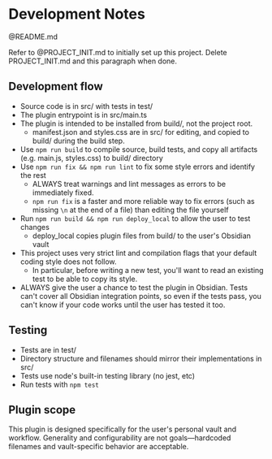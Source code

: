 # Development Notes

@README.md

Refer to @PROJECT_INIT.md to initially set up this project. Delete PROJECT_INIT.md and this paragraph when done.

## Development flow

- Source code is in src/ with tests in test/
- The plugin entrypoint is in src/main.ts
- The plugin is intended to be installed from build/, not the project root.
  - manifest.json and styles.css are in src/ for editing, and copied to build/ during the build step.
- Use `npm run build` to compile source, build tests, and copy all artifacts (e.g. main.js, styles.css) to build/ directory
- Use `npm run fix && npm run lint` to fix some style errors and identify the rest
  - ALWAYS treat warnings and lint messages as errors to be immediately fixed.
  - `npm run fix` is a faster and more reliable way to fix errors (such as missing `\n` at the end of a file) than editing the file yourself
- Run `npm run build && npm run deploy_local` to allow the user to test changes
  - deploy_local copies plugin files from build/ to the user's Obsidian vault
- This project uses very strict lint and compilation flags that your default coding style does not follow.
  - In particular, before writing a new test, you'll want to read an existing test to be able to copy its style.
- ALWAYS give the user a chance to test the plugin in Obsidian. Tests can't cover all Obsidian integration points, so even if the tests pass, you can't know if your code works until the user has tested it too.

## Testing

- Tests are in test/
- Directory structure and filenames should mirror their implementations in src/
- Tests use node's built-in testing library (no jest, etc)
- Run tests with `npm test`

## Plugin scope

This plugin is designed specifically for the user's personal vault and workflow. Generality and configurability are not goals—hardcoded filenames and vault-specific behavior are acceptable.
